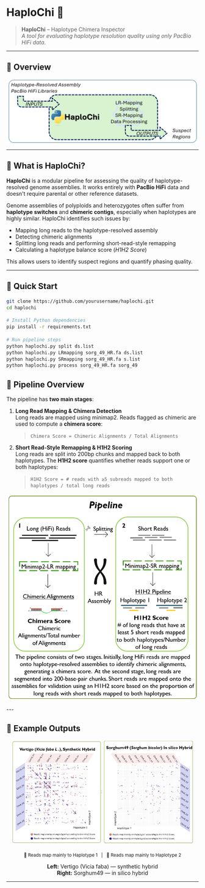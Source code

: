 # HaploChi 🧬

> **HaploChi** – Haplotype Chimera Inspector  
> *A tool for evaluating haplotype resolution quality using only PacBio HiFi data.*

---

## 🔷 Overview

<p align="center">
  <img src="docs/haplochi_pipeline.png" alt="HaploChi Overview" width="700"/>
</p>

---

## 📖 What is HaploChi?

**HaploChi** is a modular pipeline for assessing the quality of haplotype-resolved genome assemblies. It works entirely with **PacBio HiFi** data and doesn't require parental or other reference datasets.

Genome assemblies of polyploids and heterozygotes often suffer from **haplotype switches** and **chimeric contigs**, especially when haplotypes are highly similar. HaploChi identifies such issues by:

- Mapping long reads to the haplotype-resolved assembly
- Detecting chimeric alignments
- Splitting long reads and performing short-read-style remapping
- Calculating a haplotype balance score (*H1H2 Score*)

This allows users to identify suspect regions and quantify phasing quality.

---
## 🚀 Quick Start

```bash
git clone https://github.com/yourusername/haplochi.git
cd haplochi

# Install Python dependencies
pip install -r requirements.txt

# Run pipeline steps
python haplochi.py split ds.list
python haplochi.py LRmapping sorg_49_HR.fa ds.list
python haplochi.py SRmapping sorg_49_HR.fa s.list
python haplochi.py process sorg_49_HR.fa sorg_49

```

## 🧬 Pipeline Overview
The pipeline has **two main stages**:

1. **Long Read Mapping & Chimera Detection**  
   Long reads are mapped using minimap2. Reads flagged as chimeric are used to compute a **chimera score**:
   > `Chimera Score = Chimeric Alignments / Total Alignments`

2. **Short Read-Style Remapping & H1H2 Scoring**  
   Long reads are split into 200bp chunks and mapped back to both haplotypes. The **H1H2 score** quantifies whether reads support one or both haplotypes:
   > `H1H2 Score = # reads with ≥5 subreads mapped to both haplotypes / total long reads`
   
<p align="center">
  <img src="docs/haplochi_pipeline_alg.png" alt="Pipeline Algorithm" width="700"/>
</p>
---

## 🧪 Example Outputs

<div align="center">
  <img src="docs/vertigo.png" alt="Vertigo (Vicia faba L.) – Synthetic Hybrid" width="47%"/>
  <img src="docs/sorg_49.png" alt="Sorghum49 (Sorghum bicolor) – In Silico Hybrid" width="47%"/>
</div>

<p align="center">
  <sub>
    🔴 Reads map mainly to Haplotype 1 &nbsp; | &nbsp;
    🔵 Reads map mainly to Haplotype 2
  </sub>
</p>

<p align="center">
  <b>Left:</b> Vertigo (Vicia faba) — synthetic hybrid <br/>
  <b>Right:</b> Sorghum49 — in silico hybrid
</p>

---

